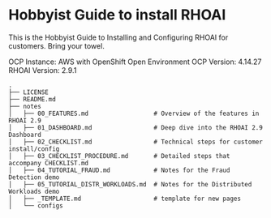 # Hobbyist Guide to install RHOAI

This is the Hobbyist Guide to Installing and Configuring RHOAI for customers. Bring your towel.

OCP Instance: AWS with OpenShift Open Environment
OCP Version: 4.14.27
RHOAI Version: 2.9.1

```shell
.
├── LICENSE
├── README.md
├── notes
│   ├── 00_FEATURES.md                  # Overview of the features in RHOAI 2.9
│   ├── 01_DASHBOARD.md                 # Deep dive into the RHOAI 2.9 Dashboard
│   ├── 02_CHECKLIST.md                 # Technical steps for customer install/config
│   ├── 03_CHECKLIST_PROCEDURE.md       # Detailed steps that accompany CHECKLIST.md
│   ├── 04_TUTORIAL_FRAUD.md            # Notes for the Fraud Detection demo
│   ├── 05_TUTORIAL_DISTR_WORKLOADS.md  # Notes for the Distributed Workloads demo
│   ├── _TEMPLATE.md                    # template for new pages
│   └── configs
```